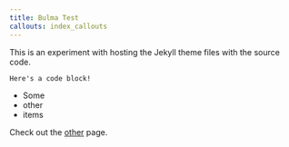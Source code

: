 ```yaml
---
title: Bulma Test
callouts: index_callouts
---
```


This is an experiment with hosting the Jekyll theme files with the source code.

    Here's a code block!

* Some
* other
* items

Check out the [other] page.

[other]: other.md

